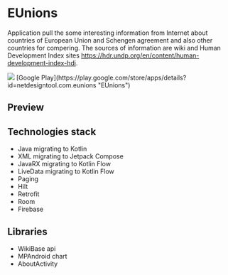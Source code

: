# EUnions
Application pull the some interesting information from Internet about countries
of European Union and Schengen agreement and also other countries for compering.
The sources of information are wiki and Human Development Index sites https://hdr.undp.org/en/content/human-development-index-hdi.

<img src="src/main/res/drawable-xxxhdpi/ic_link_variant.webp">
[Google Play](https://play.google.com/store/apps/details?id=netdesigntool.com.eunions "EUnions")

## Preview

## Technologies stack
- Java migrating to Kotlin
- XML migrating to Jetpack Compose
- JavaRX migrating to Kotlin Flow
- LiveData migrating to Kotlin Flow
- Paging
- Hilt
- Retrofit
- Room
- Firebase

## Libraries
- WikiBase api
- MPAndroid chart
- AboutActivity

